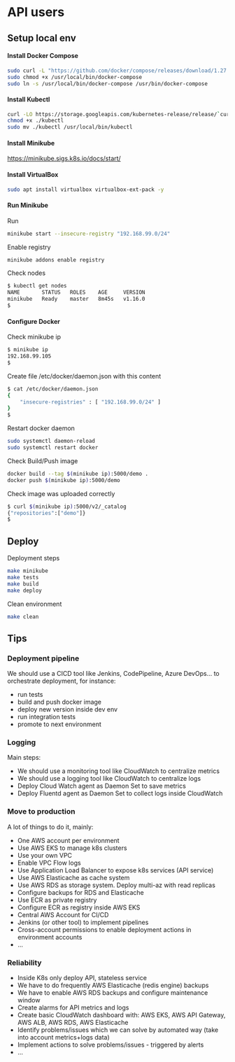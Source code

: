 # API users 

## Setup local env

#### Install Docker Compose

```bash
sudo curl -L "https://github.com/docker/compose/releases/download/1.27.4/docker-compose-$(uname -s)-$(uname -m)" -o /usr/local/bin/docker-compose
sudo chmod +x /usr/local/bin/docker-compose
sudo ln -s /usr/local/bin/docker-compose /usr/bin/docker-compose
```

#### Install Kubectl

```bash
curl -LO https://storage.googleapis.com/kubernetes-release/release/`curl -s https://storage.googleapis.com/kubernetes-release/release/stable.txt`/bin/linux/amd64/kubectl
chmod +x ./kubectl
sudo mv ./kubectl /usr/local/bin/kubectl
```

#### Install Minikube

https://minikube.sigs.k8s.io/docs/start/

#### Install VirtualBox

```bash
sudo apt install virtualbox virtualbox-ext-pack -y
```

#### Run Minikube

Run
```bash
minikube start --insecure-registry "192.168.99.0/24"
```

Enable registry
```bash
minikube addons enable registry
```

Check nodes
```bash
$ kubectl get nodes
NAME       STATUS   ROLES    AGE     VERSION
minikube   Ready    master   8m45s   v1.16.0
$
```

#### Configure Docker
Check minikube ip
```bash
$ minikube ip
192.168.99.105
$
```

Create file /etc/docker/daemon.json with this content
```bash
$ cat /etc/docker/daemon.json
{
    "insecure-registries" : [ "192.168.99.0/24" ]
}
$
```

Restart docker daemon
```bash
sudo systemctl daemon-reload
sudo systemctl restart docker
```

Check Build/Push image
```bash
docker build --tag $(minikube ip):5000/demo .
docker push $(minikube ip):5000/demo
```

Check image was uploaded correctly

```bash
$ curl $(minikube ip):5000/v2/_catalog
{"repositories":["demo"]}
$
```

## Deploy

Deployment steps

```bash
make minikube
make tests
make build
make deploy
```

Clean environment

```bash
make clean
```

## Tips
 
### Deployment pipeline
We should use a CICD tool like Jenkins, CodePipeline, Azure DevOps... to orchestrate deployment, for instance:
* run tests
* build and push docker image
* deploy new version inside dev env
* run integration tests
* promote to next environment
 
### Logging
Main steps:
* We should use a monitoring tool like CloudWatch to centralize metrics
* We should use a logging tool like CloudWatch to centralize logs
* Deploy Cloud Watch agent as Daemon Set to save metrics
* Deploy Fluentd agent as Daemon Set to collect logs inside CloudWatch 
 
### Move to production
A lot of things to do it, mainly:
* One AWS account per environment
* Use AWS EKS to manage k8s clusters
* Use your own VPC
* Enable VPC Flow logs
* Use Application Load Balancer to expose k8s services (API service)
* Use AWS Elasticache as cache system
* Use AWS RDS as storage system. Deploy multi-az with read replicas
* Configure backups for RDS and Elasticache
* Use ECR as private registry
* Configure ECR as registry inside AWS EKS
* Central AWS Account for CI/CD
* Jenkins (or other tool) to implement pipelines
* Cross-account permissions to enable deployment actions in environment accounts
* ...

### Reliability
* Inside K8s only deploy API, stateless service
* We have to do frequently AWS Elasticache (redis engine) backups 
* We have to enable AWS RDS backups and configure maintenance window
* Create alarms for API metrics and logs
* Create basic CloudWatch dashboard with: AWS EKS, AWS API Gateway, AWS ALB, AWS RDS, AWS Elasticache
* Identify problems/issues which we can solve by automated way (take into account metrics+logs data)
* Implement actions to solve problems/issues - triggered by alerts
* ...
